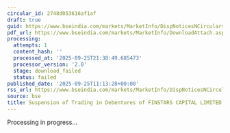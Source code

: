 ```yaml
---
circular_id: 2748d053616af1af
draft: true
guid: https://www.bseindia.com/markets/MarketInfo/DispNoticesNCirculars.aspx?Noticeid={59E55F04-B4DF-49B3-B500-5404C47ADBEE}&noticeno=20250925-15&dt=09/25/2025&icount=15&totcount=65&flag=0
pdf_url: https://www.bseindia.com/markets/MarketInfo/DownloadAttach.aspx?id=20250925-15&attachedId=
processing:
  attempts: 1
  content_hash: ''
  processed_at: '2025-09-25T21:38:49.685473'
  processor_version: '2.0'
  stage: download_failed
  status: failed
published_date: '2025-09-25T11:13:28+00:00'
rss_url: https://www.bseindia.com/markets/MarketInfo/DispNoticesNCirculars.aspx?Noticeid={59E55F04-B4DF-49B3-B500-5404C47ADBEE}&noticeno=20250925-15&dt=09/25/2025&icount=15&totcount=65&flag=0
source: bse
title: Suspension of Trading in Debentures of FINSTARS CAPITAL LIMITED
---
```


Processing in progress...